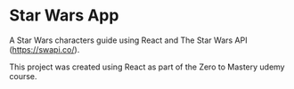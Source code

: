 # Star Wars App
A Star Wars characters guide using React and The Star Wars API (https://swapi.co/).

This project was created using React as part of the Zero to Mastery udemy course.
